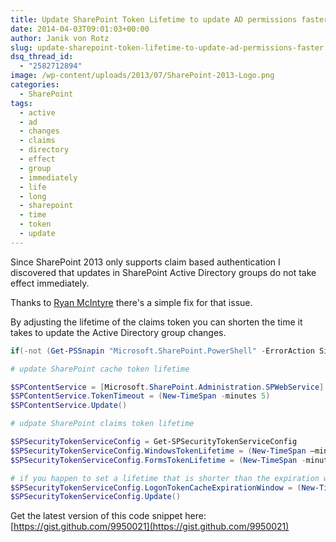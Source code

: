 ```yaml
---
title: Update SharePoint Token Lifetime to update AD permissions faster
date: 2014-04-03T09:01:03+00:00
author: Janik von Rotz
slug: update-sharepoint-token-lifetime-to-update-ad-permissions-faster
dsq_thread_id:
  - "2582712894"
image: /wp-content/uploads/2013/07/SharePoint-2013-Logo.png
categories:
  - SharePoint
tags:
  - active
  - ad
  - changes
  - claims
  - directory
  - effect
  - group
  - immediately
  - life
  - long
  - sharepoint
  - time
  - token
  - update
---
```

Since SharePoint 2013 only supports claim based authentication I discovered that updates in SharePoint Active Directory groups do not take effect immediately.

Thanks to [Ryan McIntyre](http://blog.randomdust.com/index.php/2013/06/sharepoint-2013-claim-expiration-and-ad-sync/) there's a simple fix for that issue.

By adjusting the lifetime of the claims token you can shorten the time it takes to update the Active Directory group changes.
<!--more-->
```powershell
if(-not (Get-PSSnapin "Microsoft.SharePoint.PowerShell" -ErrorAction SilentlyContinue)){Add-PSSnapin "Microsoft.SharePoint.PowerShell"}

# update SharePoint cache token lifetime

$SPContentService = [Microsoft.SharePoint.Administration.SPWebService]::ContentService
$SPContentService.TokenTimeout = (New-TimeSpan -minutes 5)
$SPContentService.Update()

# udpate SharePoint claims token lifetime

$SPSecurityTokenServiceConfig = Get-SPSecurityTokenServiceConfig
$SPSecurityTokenServiceConfig.WindowsTokenLifetime = (New-TimeSpan –minutes 5)
$SPSecurityTokenServiceConfig.FormsTokenLifetime = (New-TimeSpan -minutes 5)

# if you happen to set a lifetime that is shorter than the expiration window user will be blocked from accessing the site.
$SPSecurityTokenServiceConfig.LogonTokenCacheExpirationWindow = (New-TimeSpan -minutes 4)
$SPSecurityTokenServiceConfig.Update()
```

Get the latest version of this code snippet here: [https://gist.github.com/9950021](https://gist.github.com/9950021)